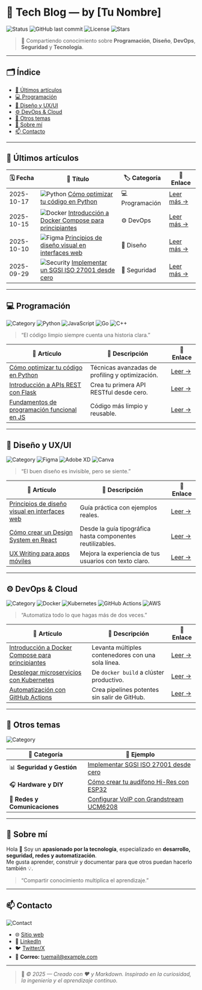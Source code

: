 # 🧠 Tech Blog — by [Tu Nombre]

![Status](https://img.shields.io/badge/status-active-brightgreen?style=flat-square)
![GitHub last commit](https://img.shields.io/github/last-commit/tuusuario/mi-blog?style=flat-square)
![License](https://img.shields.io/badge/license-MIT-blue?style=flat-square)
![Stars](https://img.shields.io/github/stars/tuusuario/mi-blog?style=flat-square)

> 💬 Compartiendo conocimiento sobre **Programación**, **Diseño**, **DevOps**, **Seguridad** y **Tecnología**.

---

## 🗂️ Índice

- [📅 Últimos artículos](#-últimos-artículos)
- [💻 Programación](#-programación)
- [🎨 Diseño y UX/UI](#-diseño-y-uxui)
- [⚙️ DevOps & Cloud](#-devops--cloud)
- [🧩 Otros temas](#-otros-temas)
- [👤 Sobre mí](#-sobre-mí)
- [📫 Contacto](#-contacto)

---

## 📅 Últimos artículos

| 🗓️ Fecha | 🧾 Título | 🏷️ Categoría | 🔗 Enlace |
|-----------|------------|---------------|-----------|
| 2025-10-17 | ![Python](https://img.shields.io/badge/Python-3776AB?logo=python&logoColor=white) [Cómo optimizar tu código en Python](posts/como-optimizar-codigo-python.md) | 💻 Programación | [Leer más →](posts/como-optimizar-codigo-python.md) |
| 2025-10-15 | ![Docker](https://img.shields.io/badge/Docker-2496ED?logo=docker&logoColor=white) [Introducción a Docker Compose para principiantes](posts/docker-compose-principiantes.md) | ⚙️ DevOps | [Leer más →](posts/docker-compose-principiantes.md) |
| 2025-10-10 | ![Figma](https://img.shields.io/badge/Figma-F24E1E?logo=figma&logoColor=white) [Principios de diseño visual en interfaces web](posts/principios-diseno-visual.md) | 🎨 Diseño | [Leer más →](posts/principios-diseno-visual.md) |
| 2025-09-29 | ![Security](https://img.shields.io/badge/ISO%2027001-00539C?logo=shield&logoColor=white) [Implementar un SGSI ISO 27001 desde cero](posts/sgsi-iso27001-guia.md) | 🧩 Seguridad | [Leer más →](posts/sgsi-iso27001-guia.md) |

---

## 💻 Programación

![Category](https://img.shields.io/badge/Categoría-Programación-blueviolet?style=for-the-badge)
![Python](https://img.shields.io/badge/Python-3776AB?logo=python&logoColor=white)
![JavaScript](https://img.shields.io/badge/JavaScript-F7DF1E?logo=javascript&logoColor=black)
![Go](https://img.shields.io/badge/Go-00ADD8?logo=go&logoColor=white)
![C++](https://img.shields.io/badge/C++-00599C?logo=cplusplus&logoColor=white)

> “El código limpio siempre cuenta una historia clara.”  

| 🧾 Artículo | 📝 Descripción | 🔗 Enlace |
|-------------|----------------|-----------|
| [Cómo optimizar tu código en Python](posts/como-optimizar-codigo-python.md) | Técnicas avanzadas de profiling y optimización. | [Leer →](posts/como-optimizar-codigo-python.md) |
| [Introducción a APIs REST con Flask](posts/apis-rest-flask.md) | Crea tu primera API RESTful desde cero. | [Leer →](posts/apis-rest-flask.md) |
| [Fundamentos de programación funcional en JS](posts/programacion-funcional-js.md) | Código más limpio y reusable. | [Leer →](posts/programacion-funcional-js.md) |

---

## 🎨 Diseño y UX/UI

![Category](https://img.shields.io/badge/Categoría-Diseño%20y%20UX%2FUI-ff69b4?style=for-the-badge)
![Figma](https://img.shields.io/badge/Figma-F24E1E?logo=figma&logoColor=white)
![Adobe XD](https://img.shields.io/badge/Adobe%20XD-FF61F6?logo=adobe%20xd&logoColor=white)
![Canva](https://img.shields.io/badge/Canva-00C4CC?logo=canva&logoColor=white)

> “El buen diseño es invisible, pero se siente.”

| 🧾 Artículo | 📝 Descripción | 🔗 Enlace |
|-------------|----------------|-----------|
| [Principios de diseño visual en interfaces web](posts/principios-diseno-visual.md) | Guía práctica con ejemplos reales. | [Leer →](posts/principios-diseno-visual.md) |
| [Cómo crear un Design System en React](posts/design-system-react.md) | Desde la guía tipográfica hasta componentes reutilizables. | [Leer →](posts/design-system-react.md) |
| [UX Writing para apps móviles](posts/ux-writing-mobile.md) | Mejora la experiencia de tus usuarios con texto claro. | [Leer →](posts/ux-writing-mobile.md) |

---

## ⚙️ DevOps & Cloud

![Category](https://img.shields.io/badge/Categoría-DevOps%20%26%20Cloud-2D8CFF?style=for-the-badge)
![Docker](https://img.shields.io/badge/Docker-2496ED?logo=docker&logoColor=white)
![Kubernetes](https://img.shields.io/badge/Kubernetes-326CE5?logo=kubernetes&logoColor=white)
![GitHub Actions](https://img.shields.io/badge/GitHub%20Actions-2088FF?logo=github-actions&logoColor=white)
![AWS](https://img.shields.io/badge/AWS-232F3E?logo=amazon-aws&logoColor=white)

> “Automatiza todo lo que hagas más de dos veces.”

| 🧾 Artículo | 📝 Descripción | 🔗 Enlace |
|-------------|----------------|-----------|
| [Introducción a Docker Compose para principiantes](posts/docker-compose-principiantes.md) | Levanta múltiples contenedores con una sola línea. | [Leer →](posts/docker-compose-principiantes.md) |
| [Desplegar microservicios con Kubernetes](posts/microservicios-kubernetes.md) | De `docker build` a clúster productivo. | [Leer →](posts/microservicios-kubernetes.md) |
| [Automatización con GitHub Actions](posts/github-actions-pipelines.md) | Crea pipelines potentes sin salir de GitHub. | [Leer →](posts/github-actions-pipelines.md) |

---

## 🧩 Otros temas

![Category](https://img.shields.io/badge/Otros%20Temas-Informativos-orange?style=for-the-badge)

| 📁 Categoría | 📘 Ejemplo |
|--------------|------------|
| 📊 **Seguridad y Gestión** | [Implementar SGSI ISO 27001 desde cero](posts/sgsi-iso27001-guia.md) |
| 🎧 **Hardware y DIY** | [Cómo crear tu audífono Hi-Res con ESP32](posts/audifono-hires-esp32.md) |
| 📡 **Redes y Comunicaciones** | [Configurar VoIP con Grandstream UCM6208](posts/voip-grandstream-ucm6208.md) |

---

## 👤 Sobre mí

Hola 👋 Soy un **apasionado por la tecnología**, especializado en **desarrollo, seguridad, redes y automatización**.  
Me gusta aprender, construir y documentar para que otros puedan hacerlo también 💡.

> “Compartir conocimiento multiplica el aprendizaje.”

---

## 📫 Contacto

![Contact](https://img.shields.io/badge/Contacto-Directo-blue?style=for-the-badge)

- 🌐 [Sitio web](https://tu-dominio.com)
- 💼 [LinkedIn](https://linkedin.com/in/tuusuario)
- 🐦 [Twitter/X](https://x.com/tuusuario)
- 📧 **Correo:** tuemail@example.com

---

> 🧭 *© 2025 — Creado con ❤️ y Markdown. Inspirado en la curiosidad, la ingeniería y el aprendizaje continuo.*
